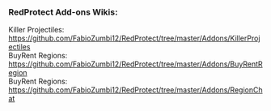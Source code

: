 ### RedProtect Add-ons Wikis:

Killer Projectiles: https://github.com/FabioZumbi12/RedProtect/tree/master/Addons/KillerProjectiles  
BuyRent Regions: https://github.com/FabioZumbi12/RedProtect/tree/master/Addons/BuyRentRegion  
BuyRent Regions: https://github.com/FabioZumbi12/RedProtect/tree/master/Addons/RegionChat